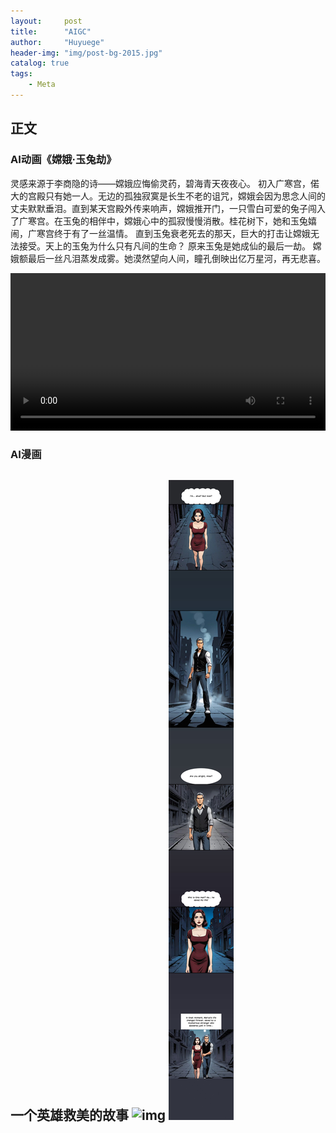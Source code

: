 ```yaml
---
layout:     post
title:      "AIGC"
author:     "Huyuege"
header-img: "img/post-bg-2015.jpg"
catalog: true
tags:
    - Meta
---
```


## 正文

### AI动画《嫦娥·玉兔劫》
灵感来源于李商隐的诗——嫦娥应悔偷灵药，碧海青天夜夜心。
初入广寒宫，偌大的宫殿只有她一人。无边的孤独寂寞是长生不老的诅咒，嫦娥会因为思念人间的丈夫默默垂泪。直到某天宫殿外传来响声，嫦娥推开门，一只雪白可爱的兔子闯入了广寒宫。在玉兔的相伴中，嫦娥心中的孤寂慢慢消散。桂花树下，她和玉兔嬉闹，广寒宫终于有了一丝温情。
直到玉兔衰老死去的那天，巨大的打击让嫦娥无法接受。天上的玉兔为什么只有凡间的生命？
原来玉兔是她成仙的最后一劫。
嫦娥额最后一丝凡泪蒸发成雾。她漠然望向人间，瞳孔倒映出亿万星河，再无悲喜。


<!-- 直接嵌入视频 -->
<video controls width="100%">
  <source src="{{ '/videos/ecc61809ecbbf7aaaa7df5a30521f6a8.mp4' | relative_url }}" type="video/mp4">
  您的浏览器不支持视频标签
</video>

### AI漫画
一个英雄救美的故事
![img](/videos/图片1.jpg)
![img](/videos/2.jpg)
---

